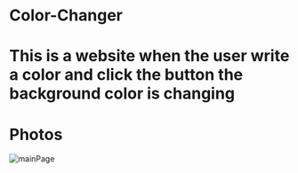 # Color-Changer
# This is a website when the user write a color and click the button the background color is changing

# Photos
![mainPage](https://user-images.githubusercontent.com/51996162/198887069-63a5289a-6c15-48f1-9db3-8f0eaf02301a.png)
